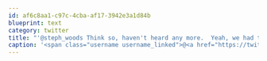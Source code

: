 ```yaml
---
id: af6c8aa1-c97c-4cba-af17-3942e3a1d84b
blueprint: text
category: twitter
title: "'@steph_woods Think so, haven't heard any more.  Yeah, we had talked about a knox nerd-day hadn't we?"
caption: '<span class="username username_linked">@<a href="https://twitter.com/steph_woods" title="Stephanie Woods">steph_woods</a></span> Think so, haven''t heard any more.  Yeah, we had talked about a knox nerd-day hadn''t we?'
---
```

